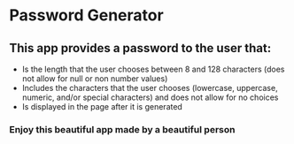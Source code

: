 # Password Generator 

## This app provides a password to the user that:
* Is the length that the user chooses between 8 and 128 characters (does not allow for null or non number values)
* Includes the characters that the user chooses (lowercase, uppercase, numeric, and/or special characters) and does not allow for no choices
* Is displayed in the page after it is generated

### Enjoy this beautiful app made by a beautiful person
